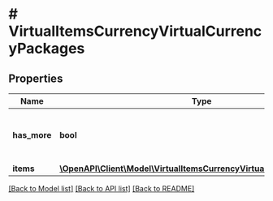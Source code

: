 # # VirtualItemsCurrencyVirtualCurrencyPackages

## Properties

Name | Type | Description | Notes
------------ | ------------- | ------------- | -------------
**has_more** | **bool** | Used as an indicator that there are more pages. | [optional]
**items** | [**\OpenAPI\Client\Model\VirtualItemsCurrencyVirtualCurrencyPackage[]**](VirtualItemsCurrencyVirtualCurrencyPackage.md) |  | [optional]

[[Back to Model list]](../../README.md#models) [[Back to API list]](../../README.md#endpoints) [[Back to README]](../../README.md)
